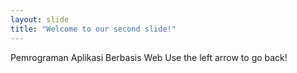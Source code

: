 ```yaml
---
layout: slide
title: "Welcome to our second slide!"
---
```

Pemrograman Aplikasi Berbasis Web
Use the left arrow to go back!
